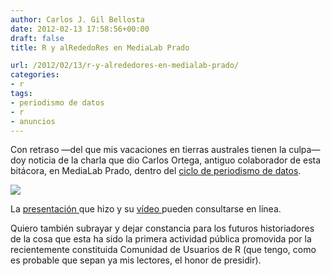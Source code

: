 ```yaml
---
author: Carlos J. Gil Bellosta
date: 2012-02-13 17:58:56+00:00
draft: false
title: R y alRededoRes en MediaLab Prado

url: /2012/02/13/r-y-alrededores-en-medialab-prado/
categories:
- r
tags:
- periodismo de datos
- r
- anuncios
---
```


Con retraso —del que mis vacaciones en tierras australes tienen la culpa— doy noticia de la charla que dio Carlos Ortega, antiguo colaborador de esta bitácora, en MediaLab Prado, dentro del [ciclo de periodismo de datos](http://medialab-prado.es/article/sesion_formativa_periodismodatos_analisis_tratamiento_datos).

[![](/wp-uploads/2012/02/presentacion_carlos_ortega.png#center)
](/wp-uploads/2012/02/presentacion_carlos_ortega.png#center)

La [presentación ](http://prezi.com/-3jqhcpmyqpq/r-y-alrededores/)que hizo y su [vídeo ](http://medialab-prado.es/article/r_y_larededores)pueden consultarse en línea.

Quiero también subrayar y dejar constancia para los futuros historiadores de la cosa que esta ha sido la primera actividad pública promovida por la recientemente constituida Comunidad de Usuarios de R (que tengo, como es probable que sepan ya mis lectores, el honor de presidir).
